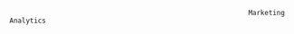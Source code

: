                                                                Marketing Analytics 
                                                               
